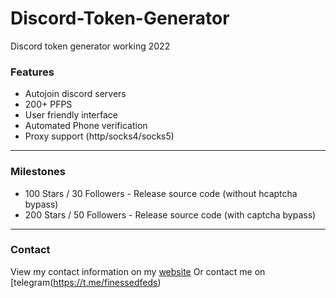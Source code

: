 # Discord-Token-Generator
Discord token generator working 2022


### Features
* Autojoin discord servers
* 200+ PFPS
* User friendly interface
* Automated Phone verification
* Proxy support (http/socks4/socks5)

---------------------------------------

### Milestones
* 100 Stars / 30 Followers - Release source code (without hcaptcha bypass)
* 200 Stars / 50 Followers - Release source code (with captcha bypass)

---------------------------------------

### Contact
View my contact information on my [website](https://duh.vbin.cc/)
Or contact me on [telegram(https://t.me/finessedfeds)

